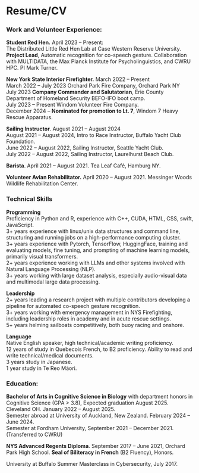 # Resume/CV
### Work and Volunteer Experience:
**Student Red Hen.**   April 2023 – Present: \
The Distributed Little Red Hen Lab at Case Western Reserve University. **Project Lead**, Automatic recognition for co-speech gesture.  Collaboration with MULTIDATA, the Max Planck Institute for Psycholinguistics, and CWRU HPC. PI Mark Turner.

**New York State Interior Firefighter.** March 2022 – Present \
March 2022 – July 2023 Orchard Park Fire Company, Orchard Park NY \
July 2023 **Company Commander and Salutatorian**, Erie County Department of Homeland Security BEFO-IFO boot camp. \
July 2023 – Present  Windom Volunteer Fire Company. \
December 2024 – **Nominated for promotion to Lt. 7**, Windom 7 Heavy Rescue Apparatus. 

**Sailing Instructor**.  August 2021 – August 2024 \
August 2021 – August 2024, Intro to Race Instructor, Buffalo Yacht Club Foundation. \
June 2022 – August 2022, Sailing Instructor, Seattle Yacht Club. \
July 2022 – August 2022, Sailing Instructor, Laurelhurst Beach Club. 

**Barista**.  April 2021 – August 2021.  Tea Leaf Café, Hamburg NY. 

**Volunteer Avian Rehabilitator.**  April 2020 – August 2021.  Messinger Woods Wildlife Rehabilitation Center. 

### Technical Skills

**Programming** \
Proficiency in Python and R, experience with C++, CUDA, HTML, CSS, swift, JavaScript. \
3+ years experience with linux/unix data structures and command line, structuring and running jobs on a high-performance computing cluster. \
3+ years experience with Pytorch, TensorFlow, HuggingFace, training and evaluating models, fine tuning, and prompting of machine learning models, primarily visual transformers. \
2+ years experience working with LLMs and other systems involved with Natural Language Processing (NLP). \
3+ years working with large dataset analysis, especially audio-visual data and multimodal large data processing. 

**Leadership** \
2+ years leading a research project with multiple contributors developing a pipeline for automated co-speech gesture recognition. \
3+ years working with emergency management in NYS Firefighting, including leadership roles in academy and in acute rescue settings. \
5+ years helming sailboats competitively, both buoy racing and onshore. 

**Language** \
Native English speaker, high technical/academic writing proficiency. \
12 years of study in Quebecois French, to B2 proficiency. Ability to read and write technical/medical documents. \
3 years study in Japanese. \
1 year study in Te Reo Māori. 

### Education:
**Bachelor of Arts in Cognitive Science in Biology** with department honors in Cognitive Science (GPA > 3.8), Expected graduation August 2025. Cleveland OH. January 2022 – August 2025. \
Semester abroad at University of Auckland, New Zealand. February 2024 – June 2024. \
Semester at Fordham University, September 2021 – December 2021. (Transferred to CWRU) 

**NYS Advanced Regents Diploma**. September 2017 – June 2021, Orchard Park High School.  **Seal of Biliteracy in French** (B2 Fluency), Honors. 

University at Buffalo Summer Masterclass in Cybersecurity, July 2017.




